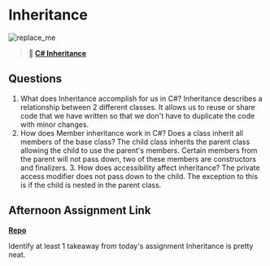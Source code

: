 # Inheritance

![replace_me](https://codeworks.blob.core.windows.net/public/assets/img/illustrations/placeholder.svg)

> **📖 [C# Inheritance](https://codeworksacademy.com/fs-student-guide/resources/wk10/04-Inheritance)**

## Questions

1. What does Inheritance accomplish for us in C#?
  Inheritance describes a relationship between 2 different classes.  It allows us to reuse or share code that we have written so that we don't have to duplicate the code with minor changes.
2. How does Member inheritance work in C#? Does a class inherit all members of the base class?
  The child class inherits the parent class allowing the child to use the parent's members.  Certain members from the parent will not pass down, two of these members are constructors and finalizers.
   3. How does accessibility affect inheritance?
  The private access modifier does not pass down to the child.  The exception to this is if the child is nested in the parent class.


## Afternoon Assignment Link

**[Repo](https://github.com/EricMGustafson/contracts)**

Identify at least 1 takeaway from today's assignment
Inheritance is pretty neat.
